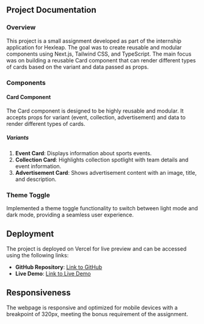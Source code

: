 ## Project Documentation

### Overview

This project is a small assignment developed as part of the internship application for Hexleap. The goal was to create reusable and modular components using Next.js, Tailwind CSS, and TypeScript. The main focus was on building a reusable Card component that can render different types of cards based on the variant and data passed as props.

### Components

#### Card Component

The Card component is designed to be highly reusable and modular. It accepts props for variant (event, collection, advertisement) and data to render different types of cards.

##### Variants

1. **Event Card**: Displays information about sports events.
2. **Collection Card**: Highlights collection spotlight with team details and event information.
3. **Advertisement Card**: Shows advertisement content with an image, title, and description.

### Theme Toggle

Implemented a theme toggle functionality to switch between light mode and dark mode, providing a seamless user experience.

## Deployment

The project is deployed on Vercel for live preview and can be accessed using the following links:

- **GitHub Repository**: [Link to GitHub](https://github.com/yourusername/your-repo)
- **Live Demo**: [Link to Live Demo](https://your-vercel-app-url.vercel.app/)

## Responsiveness

The webpage is responsive and optimized for mobile devices with a breakpoint of 320px, meeting the bonus requirement of the assignment.
